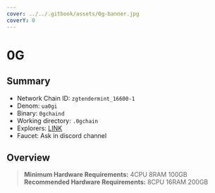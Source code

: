 ```yaml
---
cover: ../../.gitbook/assets/0g-banner.jpg
coverY: 0
---
```


# 0G

## Summary

* Network Chain ID: `zgtendermint_16600-1`
* Denom: `ua0gi`
* Binary: `0gchaind`
* Working directory: `.0gchain`
* Explorers: [LINK](https://testnet.0g.explorers.guru/)
* Faucet: Ask in discord channel

## Overview

> **Minimum Hardware Requirements:** 4CPU 8RAM 100GB \
> **Recommended Hardware Requirements:** 8CPU 16RAM 200GB
